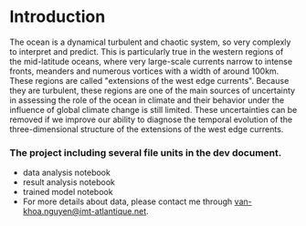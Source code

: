 # Introduction

The ocean is a dynamical turbulent and chaotic system, so very complexly to interpret and predict. This is particularly true in the western regions of the mid-latitude oceans, where very large-scale currents narrow to intense fronts, meanders and numerous vortices with a width of around 100km. These regions are called "extensions of the west edge currents". Because they are turbulent, these regions are one of the main sources of uncertainty in assessing the role of the ocean in climate and their behavior under the influence of global climate change is still limited. These uncertainties can be removed if we improve our ability to diagnose the temporal evolution of the three-dimensional structure of the extensions of the west edge currents.

### The project including several file units in the dev document.
- data analysis notebook
- result analysis notebook
- trained model notebook
- For more details about data, please contact me through van-khoa.nguyen@imt-atlantique.net.
